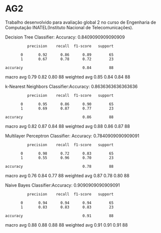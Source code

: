 # AG2
Trabalho desenvolvido para avaliação global 2 no curso de Engenharia de Computação INATEL(Instituto Nacional de Telecomunicações).


Decision Tree Classifier: Accuracy: 0.8409090909090909


              precision    recall  f1-score   support

           0       0.92      0.86      0.89        65
           1       0.67      0.78      0.72        23

    accuracy                           0.84        88
   macro avg       0.79      0.82      0.80        88
weighted avg       0.85      0.84      0.84        88



k-Nearest Neighbors Classifier:Accuracy: 0.8636363636363636


              precision    recall  f1-score   support

           0       0.95      0.86      0.90        65
           1       0.69      0.87      0.77        23

    accuracy                           0.86        88
   macro avg       0.82      0.87      0.84        88
weighted avg       0.88      0.86      0.87        88


Multilayer Perceptron Classifier: Accuracy: 0.7840909090909091


              precision    recall  f1-score   support

           0       0.98      0.72      0.83        65
           1       0.55      0.96      0.70        23

    accuracy                           0.78        88
   macro avg       0.76      0.84      0.77        88
weighted avg       0.87      0.78      0.80        88



Naive Bayes Classifier:Accuracy: 0.9090909090909091


              precision    recall  f1-score   support

           0       0.94      0.94      0.94        65
           1       0.83      0.83      0.83        23

    accuracy                           0.91        88
   macro avg       0.88      0.88      0.88        88
weighted avg       0.91      0.91      0.91        88
